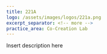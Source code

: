 ```yaml
---
title: 221A
logo: /assets/images/logos/221a.png
excerpt_separator: <!-- more -->
practice_area: Co-Creation Lab
---
```

Insert description here

